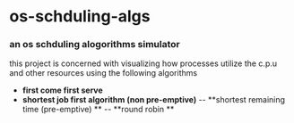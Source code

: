 # os-schduling-algs
### an os schduling alogorithms simulator
this project is concerned with visualizing how processes utilize the c.p.u and other resources using the following algorithms
- **first come first serve**
- **shortest job first algorithm (non pre-emptive)**
-- **shortest remaining time (pre-emptive) **
-- **round robin **

